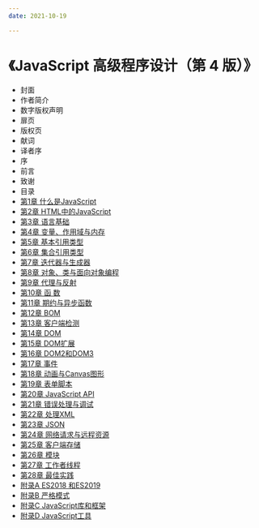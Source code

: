 ```yaml
---
date: 2021-10-19

---
```


# 《JavaScript 高级程序设计（第 4 版）》

- 封面
- 作者简介
- 数字版权声明
- 扉页
- 版权页
- 献词
- 译者序
- 序
- 前言
- 致谢
- 目录
- [第1章 什么是JavaScript](01：第1章%20什么是JavaScript.md)
- [第2章 HTML中的JavaScript](02：第2章%20HTML中的JavaScript.md)
- [第3章 语言基础](03：第3章%20语言基础.md)
- [第4章 变量、作用域与内存](04：第4章%20变量、作用域与内存.md)
- [第5章 基本引用类型](05：第5章%20基本引用类型.md)
- [第6章 集合引用类型](06：第6章%20集合引用类型.md)
- [第7章 迭代器与生成器](07：第7章%20迭代器与生成器.md)
- [第8章 对象、类与面向对象编程](08：第8章%20对象、类与面向对象编程.md)
- [第9章 代理与反射](09：第9章%20代理与反射.md)
- [第10章 函 数](10：第10章%20函%20数.md)
- [第11章 期约与异步函数](11：第11章%20期约与异步函数.md)
- [第12章 BOM](12：第12章%20BOM.md)
- [第13章 客户端检测](13：第13章%20客户端检测.md)
- [第14章 DOM](14：第14章%20DOM.md)
- [第15章 DOM扩展](15：第15章%20DOM扩展.md)
- [第16章 DOM2和DOM3](16：第16章%20DOM2和DOM3.md)
- [第17章 事件](17：第17章%20事件.md)
- [第18章 动画与Canvas图形](18：第18章%20动画与Canvas图形.md)
- [第19章 表单脚本](19：第19章%20表单脚本.md)
- [第20章 JavaScript API](20：第20章%20JavaScript%20API.md)
- [第21章 错误处理与调试](21：第21章%20错误处理与调试.md)
- [第22章 处理XML](22：第22章%20处理XML.md)
- [第23章 JSON](23：第23章%20JSON.md)
- [第24章 网络请求与远程资源](24：第24章%20网络请求与远程资源.md)
- [第25章 客户端存储](25：第25章%20客户端存储.md)
- [第26章 模块](26：第26章%20模块.md)
- [第27章 工作者线程](27：第27章%20工作者线程.md)
- [第28章 最佳实践](28：第28章%20最佳实践.md)
- [附录A ES2018 和ES2019](29：附录A%20ES2018%20和ES2019.md)
- [附录B 严格模式](30：附录B%20严格模式.md)
- [附录C JavaScript库和框架](31：附录C%20JavaScript库和框架.md)
- [附录D JavaScript工具](32：附录D%20JavaScript工具.md)
